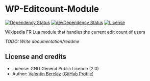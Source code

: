 WP-Editcount-Module
========================
[![Dependency Status](https://img.shields.io/david/ValentinBrclz/WP-Editcount-Module.svg?style=flat)](https://david-dm.org/ValentinBrclz/WP-Editcount-Module#info=Dependencies)
[![devDependency Status](https://img.shields.io/david/dev/ValentinBrclz/WP-Editcount-Module.svg?style=flat)](https://david-dm.org/ValentinBrclz/WP-Editcount-Module#info=devDependencies)
[![License](https://img.shields.io/badge/license-GPLv2-blue.svg?style=flat)](http://opensource.org/licenses/GPL-2.0)

Wikipedia FR Lua module that handles the current edit count of users

*TODO: Write documentation/readme*

## License and credits
* License: GNU General Public Licence (2.0)
* Author: [Valentin Berclaz](http://www.valentinbeclaz.com/) ([GitHub Profile](https://github.com/ValentinBrclz))
